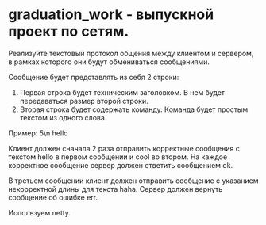 # graduation_work - выпускной проект по сетям.

Реализуйте текстовый протокол общения между клиентом и сервером, в рамках которого они будут обмениваться сообщениями.

Сообщение будет представлять из себя 2 строки:
1. Первая строка будет техническим заголовком. В нем будет передаваться размер второй строки.
2. Вторая строка будет содержать команду. Команда будет простым текстом из одного слова.

Пример: 
5\n
hello

Клиент должен сначала 2 раза отправить корректные сообщения с текстом hello в первом сообщении и cool во втором.
На каждое корректное сообщение сервер должен ответить сообщением ok.

В третьем сообщении клиент должен отправить сообщение с указанием некорректной длины для текста haha.
Сервер должен вернуть сообщение об ошибке err.

Используем netty.

